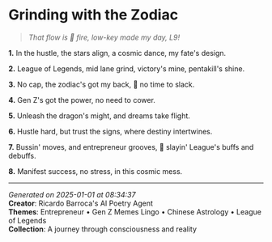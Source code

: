 # Grinding with the Zodiac

> *That flow is 💫 fire, low-key made my day, L9!*

**1.** In the hustle, the stars align, a cosmic dance, my fate's design.


**2.** League of Legends, mid lane grind, victory's mine, pentakill's shine.


**3.** No cap, the zodiac's got my back, 🐉 no time to slack.


**4.** Gen Z's got the power, no need to cower.


**5.** Unleash the dragon's might, and dreams take flight.


**6.** Hustle hard, but trust the signs, where destiny intertwines.


**7.** Bussin' moves, and entrepreneur grooves, 💼 slayin' League's buffs and debuffs.


**8.** Manifest success, no stress, in this cosmic mess.



---

*Generated on 2025-01-01 at 08:34:37*  
**Creator**: Ricardo Barroca's AI Poetry Agent  
**Themes**: Entrepreneur • Gen Z Memes Lingo • Chinese Astrology • League of Legends  
**Collection**: A journey through consciousness and reality